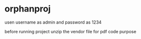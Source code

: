 # orphanproj
usen username as admin and password as 1234

before running project unzip the vendor file for pdf code purpose
